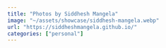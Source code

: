 ```yaml
---
title: "Photos by Siddhesh Mangela"
image: "~/assets/showcase/siddhesh-mangela.webp"
url: "https://siddheshmangela.github.io/"
categories: ["personal"]
---
```

